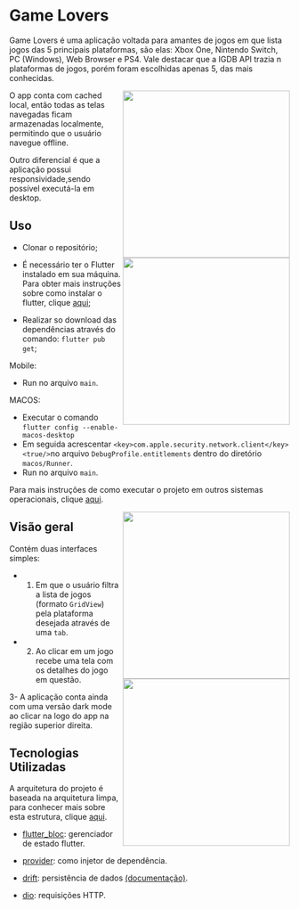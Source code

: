 # Game Lovers

Game Lovers é uma aplicação voltada para amantes de jogos em que lista jogos das 5 principais plataformas, são elas: Xbox One, Nintendo Switch, PC (Windows), Web Browser e PS4. Vale destacar que a IGDB API trazia n plataformas de jogos, porém foram escolhidas apenas 5, das mais conhecidas.
      <p align="center">
      <img align="right" src="https://j.gifs.com/J8Wqpv.gif" height="300">
      <img align="right" src="https://j.gifs.com/EqW9om.gif" height="300"> 
      </p>
O app conta com cached local, então todas as telas navegadas ficam armazenadas localmente, permitindo que o usuário navegue offline.

Outro diferencial é que a aplicação possui responsividade,sendo possível executá-la em desktop.
      

## Uso

- Clonar o repositório;

- É necessário ter o Flutter instalado em sua máquina. Para obter mais instruções sobre como instalar o flutter, clique [aqui](https://flutter.io/docs/get-started/install);

- Realizar so download das dependências através do comando: ```flutter pub get```;

Mobile: 
- Run no arquivo ```main```.

MACOS: 
- Executar o comando ```flutter config --enable-macos-desktop```
- Em seguida acrescentar ```<key>com.apple.security.network.client</key>
<true/>```no arquivo ```DebugProfile.entitlements``` dentro do diretório ```macos/Runner```.
- Run no arquivo ```main```.

Para mais instruções de como executar o projeto em outros sistemas operacionais, clique [aqui](https://docs.flutter.dev/desktop).

   <p align="center">
   <img align="right" src="https://j.gifs.com/r2VR3W.gif" height="300"> 
   <img align="right" src="https://j.gifs.com/163ryG.gif" height="300">
   </p> 
      
      
## Visão geral

Contém duas interfaces simples: 
  
  - 1. Em que o usuário filtra a lista de jogos (formato ```GridView```) pela plataforma desejada através de uma ```tab```.
  - 2. Ao clicar em um jogo recebe uma tela com os detalhes do jogo em questão.
  
      
      
  3- A aplicação conta ainda com uma versão dark mode ao clicar na logo do app na região superior direita.
      



## Tecnologias Utilizadas
   A arquitetura do projeto é baseada na arquitetura limpa, para conhecer mais sobre esta estrutura, clique [aqui](https://resocoder.com/2019/08/27/flutter-tdd-clean-architecture-course-1-explanation-project-structure/). 
   
   - [flutter_bloc](https://pub.dev/packages/flutter_bloc): gerenciador de estado flutter.
   
   - [provider](https://pub.dev/packages/provider): como injetor de dependência.
   
   - [drift](https://pub.dev/packages/drift): persistência de dados [(documentação)](https://drift.simonbinder.eu/docs/).
   
   - [dio](https://pub.dev/packages/dio): requisições HTTP.

